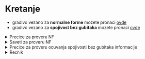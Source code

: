 # Kretanje
  - gradivo vezano za **normalne forme** mozete pronaci [ovde](https://github.com/FTN-E2-materials/BazePodataka2/blob/main/2020-2021/Vezbe/v3/normalne-forme.md)
  - gradivo vezano za **spojivost bez gubitaka** mozete pronaci [ovde](https://github.com/FTN-E2-materials/BazePodataka2/blob/main/2020-2021/Vezbe/v3/spojivost-bez-gubitaka.md)


<details>
  <summary> Precice za proveru NF </summary>
  
## Precice 

- ako u sr **ne postoje funkcionalne zavisnosti**, ona je sigurno barem u **BCNF**
- ako sr nema **neprimarnih** obelezja, ona je sigurno barem u **3NF**
- cim svaki **kljuc** ima **jedno obelezje**, sr je sigurno barem u **2NF**
  
</details>


<details>
  <summary> Saveti za proveru NF</summary>
  
## Saveti
  - **prvo proveriti BCNF** jer ako je on zadovoljen, **SR je u BCNF**
  - **potom proveriti 2NF** jer ako on ne vazi, **SR je u 1NF**
  - na **kraju proveravati 3NF** jer za potvrdu netranzitivnosti, moramo proci kroz svako neprimarno obelezje i to pokazati
  
</details>

<details>
  <summary> Precice za proveru ocuvanja spojivosti bez gubitaka informacije </summary>
  
## Precice 

- (**OVO TREBA DOBRO PROVERITI, NISAM SIGURAN, ALI OVO SU NAPISALI U ZBIRCI**) Spojivost bez gubitaka informacija je ocuvana ako **jedna od sema relacija**( iz skupa sema relacija) **sadrzi kljuc polazne seme relacije** ( kljuc univerzalne seme relacije)

- (**Provereno sa Maksimom**)

    Колега,

    могуће је конструисати пример у ком имате кључ полазне шеме у некој од подшема, а да спојивост без губитака није задовољена.
    Нпр R={A,B,C,D,E,F} K={A}
    и имате конструисане подшеме R1={A,B,C} K1={A} и R2={D,E,F},K2={E}.
    Кључ полазне шеме јесте у скупу обележја R1, али пошто R1 и R2 немају заједничких обележја, последично ни не постоји кључ неке од њих у скупу обележја оне друге, њихов спој     би резултовао декартовим производом, односно не би сте имали спој без губитака.

    Да резимирам, потребно је спој урадити поступно као што је дато у презентацијама.

    Поздрав,
    Максим


  
</details>


<details>
  <summary> Recnik </summary>
  
### Recnik
  
  - **SR**: sema relacije
  - **FZ**: funkcionalna zavisnost
  - **NF**: normalna forma
  
</details>
  
  

